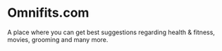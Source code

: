 # Omnifits.com
A place where you can get best suggestions regarding health &amp; fitness, movies, grooming and many more.
